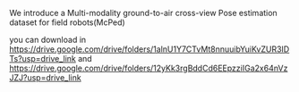 We introduce a Multi-modality ground-to-air cross-view Pose estimation dataset for field robots(McPed)

you can download in https://drive.google.com/drive/folders/1alnU1Y7CTvMt8nnuuibYuiKvZUR3IDTs?usp=drive_link
and https://drive.google.com/drive/folders/12yKk3rgBddCd6EEpzziIGa2x64nVzJZJ?usp=drive_link
